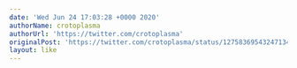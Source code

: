 ```yaml
---
date: 'Wed Jun 24 17:03:28 +0000 2020'
authorName: crotoplasma
authorUrl: 'https://twitter.com/crotoplasma'
originalPost: 'https://twitter.com/crotoplasma/status/1275836954324713474'
layout: like
---
```

